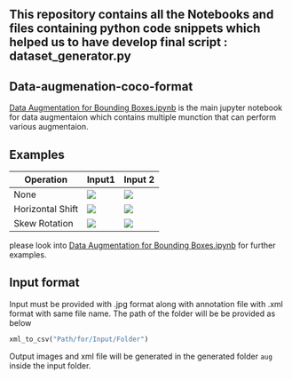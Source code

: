 ## This repository contains all the Notebooks and files containing python code snippets which helped us to have develop final script : dataset_generator.py

## Data-augmenation-coco-format

[Data Augmentation for Bounding Boxes.ipynb](https://github.com/asheesh1202/data-augmenation-coco-format/blob/master/Data%20Augmentation%20for%20Bounding%20Boxes.ipynb) is the main jupyter notebook for data augmentaion which contains multiple munction that can perform various augmentaion.

## Examples

|Operation| Input1 | Input 2| 
|---|---|---|
|None|![](https://i.ibb.co/XVBQWRC/frame1.jpg)|![](https://i.ibb.co/VNGvK99/frame0.jpg)|
|Horizontal Shift|![](https://i.ibb.co/gD0Z5mF/frame1-w-shifted-0.jpg)|![](https://i.ibb.co/BtTGMqB/frame4-w-shifted-3.jpg)|
|Skew Rotation|![](https://i.ibb.co/921kF7N/frame1-rotated-4.jpg)|![](https://i.ibb.co/S6pcPzT/frame0-rotated-1.jpg)|

please look into [Data Augmentation for Bounding Boxes.ipynb](https://github.com/asheesh1202/data-augmenation-coco-format/blob/master/Data%20Augmentation%20for%20Bounding%20Boxes.ipynb) for further examples.

## Input format
 Input must be provided with .jpg format along with annotation file with .xml format with same file name. The path of the folder will be be provided as below
 
 ```Python
 xml_to_csv("Path/for/Input/Folder")
 ```
 
 Output images and xml file will be generated in the generated folder `aug` inside the input folder.
 
 
